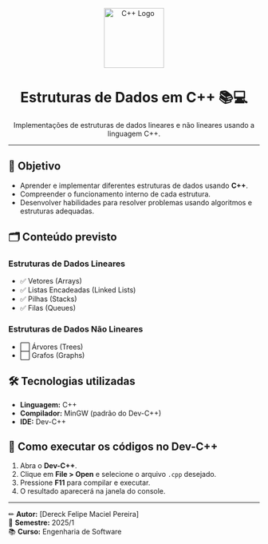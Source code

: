 <p align="center">
  <img src="https://upload.wikimedia.org/wikipedia/commons/1/18/ISO_C%2B%2B_Logo.svg" alt="C++ Logo" width="120"/>
</p>

<h1 align="center">Estruturas de Dados em C++ 📚💻</h1>
<p align="center">Implementações de estruturas de dados lineares e não lineares usando a linguagem C++.</p>

---

## 📌 Objetivo
- Aprender e implementar diferentes estruturas de dados usando **C++**.
- Compreender o funcionamento interno de cada estrutura.
- Desenvolver habilidades para resolver problemas usando algoritmos e estruturas adequadas.

## 🗂 Conteúdo previsto
### Estruturas de Dados Lineares
- ✅ Vetores (Arrays)
- ✅ Listas Encadeadas (Linked Lists)
- ✅ Pilhas (Stacks)
- ✅ Filas (Queues)

### Estruturas de Dados Não Lineares
- ⬜ Árvores (Trees)
- ⬜ Grafos (Graphs)

## 🛠 Tecnologias utilizadas
- **Linguagem:** C++
- **Compilador:** MinGW (padrão do Dev-C++)
- **IDE:** Dev-C++

## 🚀 Como executar os códigos no Dev-C++
1. Abra o **Dev-C++**.
2. Clique em **File > Open** e selecione o arquivo `.cpp` desejado.
3. Pressione **F11** para compilar e executar.
4. O resultado aparecerá na janela do console.

---

✏ **Autor:** [Dereck Felipe Maciel Pereira]  
📅 **Semestre:** 2025/1  
📚 **Curso:** Engenharia de Software
